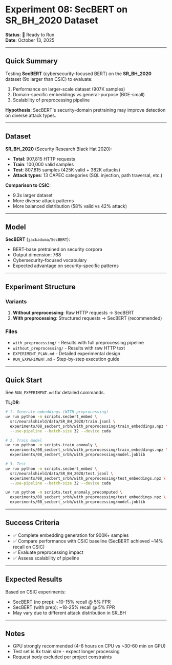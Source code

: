# Experiment 08: SecBERT on SR_BH_2020 Dataset

**Status**: 🔄 Ready to Run  
**Date**: October 13, 2025

---

## Quick Summary

Testing **SecBERT** (cybersecurity-focused BERT) on the **SR_BH_2020** dataset (9x larger than CSIC) to evaluate:

1. Performance on larger-scale dataset (907K samples)
2. Domain-specific embeddings vs general-purpose (BGE-small)
3. Scalability of preprocessing pipeline

**Hypothesis**: SecBERT's security-domain pretraining may improve detection on diverse attack types.

---

## Dataset

**SR_BH_2020** (Security Research Black Hat 2020):

- **Total**: 907,815 HTTP requests
- **Train**: 100,000 valid samples
- **Test**: 807,815 samples (425K valid + 382K attacks)
- **Attack types**: 13 CAPEC categories (SQL injection, path traversal, etc.)

**Comparison to CSIC**:

- 9.3x larger dataset
- More diverse attack patterns
- More balanced distribution (58% valid vs 42% attack)

---

## Model

**SecBERT** (`jackaduma/SecBERT`):

- BERT-base pretrained on security corpora
- Output dimension: 768
- Cybersecurity-focused vocabulary
- Expected advantage on security-specific patterns

---

## Experiment Structure

### Variants

1. **Without preprocessing**: Raw HTTP requests → SecBERT
2. **With preprocessing**: Structured requests → SecBERT (recommended)

### Files

- `with_preprocessing/` - Results with full preprocessing pipeline
- `without_preprocessing/` - Results with raw HTTP text
- `EXPERIMENT_PLAN.md` - Detailed experimental design
- `RUN_EXPERIMENT.md` - Step-by-step execution guide

---

## Quick Start

See `RUN_EXPERIMENT.md` for detailed commands.

**TL;DR**:

```bash
# 1. Generate embeddings (WITH preprocessing)
uv run python -m scripts.secbert_embed \
  src/neuralshield/data/SR_BH_2020/train.jsonl \
  experiments/08_secbert_srbh/with_preprocessing/train_embeddings.npz \
  --use-pipeline --batch-size 32 --device cuda

# 2. Train model
uv run python -m scripts.train_anomaly \
  experiments/08_secbert_srbh/with_preprocessing/train_embeddings.npz \
  experiments/08_secbert_srbh/with_preprocessing/model.joblib

# 3. Test
uv run python -m scripts.secbert_embed \
  src/neuralshield/data/SR_BH_2020/test.jsonl \
  experiments/08_secbert_srbh/with_preprocessing/test_embeddings.npz \
  --use-pipeline --batch-size 32 --device cuda

uv run python -m scripts.test_anomaly_precomputed \
  experiments/08_secbert_srbh/with_preprocessing/test_embeddings.npz \
  experiments/08_secbert_srbh/with_preprocessing/model.joblib
```

---

## Success Criteria

- ✅ Complete embedding generation for 900K+ samples
- ✅ Compare performance with CSIC baseline (SecBERT achieved ~14% recall on CSIC)
- ✅ Evaluate preprocessing impact
- ✅ Assess scalability of pipeline

---

## Expected Results

Based on CSIC experiments:

- SecBERT (no prep): ~10-15% recall @ 5% FPR
- SecBERT (with prep): ~18-25% recall @ 5% FPR
- May vary due to different attack distribution in SR_BH

---

## Notes

- GPU strongly recommended (4-6 hours on CPU vs ~30-60 min on GPU)
- Test set is 8x train size - expect longer processing
- Request body excluded per project constraints
